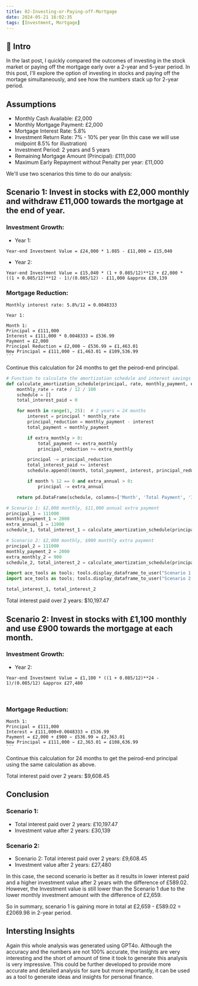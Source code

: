 ```yaml
---
title: 02-Investing-or-Paying-off-Mortgage
date: 2024-05-21 16:02:35
tags: [Investment, Mortgage]
---
```


## 🔎 Intro

In the last post, I quickly compared the outcomes of investing in the stock market or paying off the mortgage early over a 2-year and 5-year period. In this post, I'll explore the option of investing in stocks and paying off the mortage simultaneously, and see how the numbers stack up for 2-year period.

<!-- more -->

## Assumptions

- Monthly Cash Available: £2,000
- Monthly Mortgage Payment: £2,000
- Mortgage Interest Rate: 5.8%
- Investment Return Rate: 7% - 10% per year (In this case we will use midpoint 8.5% for illustration)
- Investment Period: 2 years and 5 years
- Remaining Mortgage Amount (Principal): £111,000
- Maximum Early Repayment without Penalty per year: £11,000

We'll use two scenarios this time to do our analysis:

## Scenario 1: Invest in stocks with £2,000 monthly and withdraw £11,000 towards the mortgage at the end of year.

### Investment Growth:

- Year 1:

```
Year-end Investment Value = £24,000 * 1.085 - £11,000 = £15,040
```

- Year 2:

```
Year-end Investment Value = £15,040 * (1 + 0.085/12)**12 + £2,000 * ((1 + 0.085/12)**12 - 1)/(0.085/12) - £11,000 &approx £30,139
```

### Mortgage Reduction:

```
Monthly interest rate: 5.8%/12 = 0.0048333

Year 1:

Month 1: 
Principal = £111,000
Interest = £111,000 * 0.0048333 = £536.99
Payment = £2,000
Principal Reduction = £2,000 − £536.99 = £1,463.01
New Principal = £111,000 − £1,463.01 = £109,536.99
​```
```
Continue this calculation for 24 months to get the peirod-end principal.

```python
# Function to calculate the amortization schedule and interest savings
def calculate_amortization_schedule(principal, rate, monthly_payment, extra_annual=0, extra_monthly=0):
    monthly_rate = rate / 12 / 100
    schedule = []
    total_interest_paid = 0

    for month in range(1, 25):  # 2 years = 24 months
        interest = principal * monthly_rate
        principal_reduction = monthly_payment - interest
        total_payment = monthly_payment

        if extra_monthly > 0:
            total_payment += extra_monthly
            principal_reduction += extra_monthly

        principal -= principal_reduction
        total_interest_paid += interest
        schedule.append((month, total_payment, interest, principal_reduction, principal))

        if month % 12 == 0 and extra_annual > 0:
            principal -= extra_annual

    return pd.DataFrame(schedule, columns=['Month', 'Total Payment', 'Interest', 'Principal Reduction', 'Remaining Principal']), total_interest_paid

# Scenario 1: $2,000 monthly, $11,000 annual extra payment
principal_1 = 111000
monthly_payment_1 = 2000
extra_annual_1 = 11000
schedule_1, total_interest_1 = calculate_amortization_schedule(principal_1, 5.8, monthly_payment_1, extra_annual_1)

# Scenario 2: $2,000 monthly, $900 monthly extra payment
principal_2 = 111000
monthly_payment_2 = 2000
extra_monthly_2 = 900
schedule_2, total_interest_2 = calculate_amortization_schedule(principal_2, 5.8, monthly_payment_2, extra_monthly=extra_monthly_2)

import ace_tools as tools; tools.display_dataframe_to_user("Scenario 1 Amortization Schedule", schedule_1)
import ace_tools as tools; tools.display_dataframe_to_user("Scenario 2 Amortization Schedule", schedule_2)

total_interest_1, total_interest_2
```

Total interest paid over 2 years: $10,197.47


## Scenario 2: Invest in stocks with £1,100 monthly and use £900 towards the mortgage at each month.

### Investment Growth:

- Year 2:

```
Year-end Investment Value = £1,100 * ((1 + 0.085/12)**24 - 1)/(0.085/12) &approx £27,480

```
​
### Mortgage Reduction:

```
Month 1:
Principal = £111,000
Interest = £111,000×0.0048333 = £536.99
Payment = £2,000 + £900 − £536.99 = £2,363.01
New Principal = £111,000 − £2,363.01 = £108,636.99
​```
```

Continue this calculation for 24 months to get the peirod-end principal using the same calculation as above.

Total interest paid over 2 years: $9,608.45

## Conclusion

### Scenario 1: 
- Total interest paid over 2 years: £10,197.47
- Investment value after 2 years: £30,139

### Scenario 2:
- Scenario 2: Total interest paid over 2 years: £9,608.45
- Investment value after 2 years: £27,480

In this case, the second scenario is better as it results in lower interest paid and a higher investment value after 2 years with the difference of £589.02. However, the Investment value is still lower than the Scenario 1 due to the lower monthly investment amount with the difference of £2,659.

So in summary, scenario 1 is gaining more in total at £2,659 - £589.02 = £2069.98 in 2-year period. 

## Intersting Insights

Again this whole analysis was generated using GPT4o. Although the accuracy and the numbers are not 100% accurate, the insights are very interesting and the short of amount of time it took to generate this analysis is very impressive. This could be further developed to provide more accurate and detailed analysis for sure but more importantly, it can be used as a tool to generate ideas and insights for personal finance.


 

